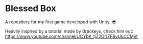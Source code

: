 # Blessed Box
A repository for my first game developed with Unity. 😎

Heavily inspired by a tutorial made by Brackeys, check him out:
https://www.youtube.com/channel/UCYbK_tjZ2OrIZFBvU6CCMiA
